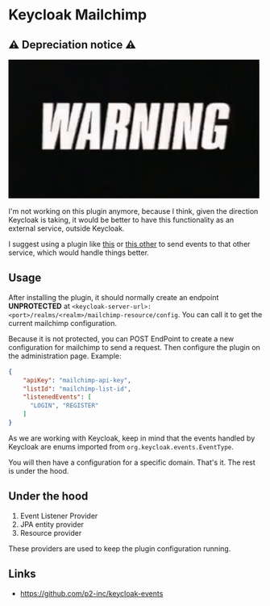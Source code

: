 # Keycloak Mailchimp

## ⚠️ Depreciation notice ⚠️
![img.png](img.png)

I'm not working on this plugin anymore, because I think, given the direction Keycloak is taking, it would be better to have this functionality as an external service, outside Keycloak.

I suggest using a plugin like [this](https://github.com/jessylenne/keycloak-event-listener-http) or [this other](https://github.com/softwarefactory-project/keycloak-event-listener-mqtt) to send events to that other service, which would handle things better.

## Usage

After installing the plugin, it should normally create an endpoint __UNPROTECTED__ at `<keycloak-server-url>:<port>/realms/<realm>/mailchimp-resource/config`. You can call it to get the current mailchimp configuration.

Because it is not protected, you can POST EndPoint to create a new configuration for mailchimp to send a request. Then configure the plugin on the administration page. Example:

```json
{
    "apiKey": "mailchimp-api-key",
    "listId": "mailchimp-list-id",
    "listenedEvents": [
      "LOGIN", "REGISTER"
    ]
}
```
As we are working with Keycloak, keep in mind that the events handled by Keycloak are enums imported from `org.keycloak.events.EventType`.

You will then have a configuration for a specific domain. That's it. The rest is under the hood.

## Under the hood

1. Event Listener Provider
2. JPA entity provider
3. Resource provider

These providers are used to keep the plugin configuration running.

## Links

- https://github.com/p2-inc/keycloak-events
